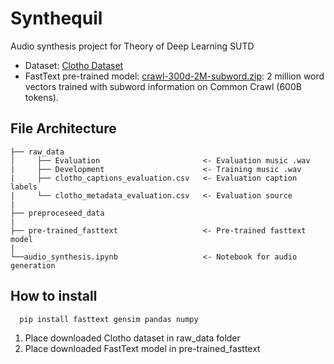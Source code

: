 # Synthequil
Audio synthesis project for Theory of Deep Learning SUTD

- Dataset: [Clotho Dataset](https://zenodo.org/record/4783391#.Yjyq-OdByUn) 
- FastText pre-trained model: [crawl-300d-2M-subword.zip](https://dl.fbaipublicfiles.com/fasttext/vectors-english/crawl-300d-2M-subword.zip): 2 million word vectors trained with subword information on Common Crawl (600B tokens).

## File Architecture 

```
├── raw_data
│     ├── Evaluation                       <- Evaluation music .wav
|     ├── Development                      <- Training music .wav
|     ├── clotho_captions_evaluation.csv   <- Evaluation caption labels
|     └── clotho_metadata_evaluation.csv   <- Evaluation source
| 
├── preproceseed_data                  
| 
├── pre-trained_fasttext                   <- Pre-trained fasttext model
| 
└──audio_synthesis.ipynb                   <- Notebook for audio generation
```

## How to install 

```python3
  pip install fasttext gensim pandas numpy
```

1. Place downloaded Clotho dataset in raw_data folder 
2. Place downloaded FastText model in pre-trained_fasttext
